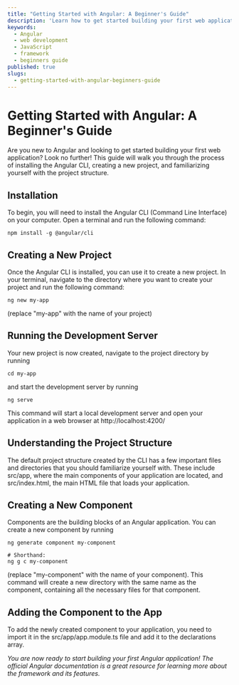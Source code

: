 ```yaml
---
title: "Getting Started with Angular: A Beginner's Guide"
description: 'Learn how to get started building your first web application with Angular, including installation, creating a new project, understanding the project structure, and creating new components.'
keywords:
  - Angular
  - web development
  - JavaScript
  - framework
  - beginners guide
published: true
slugs:
  - getting-started-with-angular-beginners-guide
---
```


# Getting Started with Angular: A Beginner's Guide

Are you new to Angular and looking to get started building your first web application? Look no further! This guide will walk you through the process of installing the Angular CLI, creating a new project, and familiarizing yourself with the project structure.

## Installation

To begin, you will need to install the Angular CLI (Command Line Interface) on your computer. Open a terminal and run the following command:

```shell
npm install -g @angular/cli
```

## Creating a New Project

Once the Angular CLI is installed, you can use it to create a new project. In your terminal, navigate to the directory where you want to create your project and run the following command:

```shell
ng new my-app
```

(replace "my-app" with the name of your project)

## Running the Development Server

Your new project is now created, navigate to the project directory by running

```shell
cd my-app
```

and start the development server by running

```shell
ng serve
```

This command will start a local development server and open your application in a web browser at http://localhost:4200/

## Understanding the Project Structure

The default project structure created by the CLI has a few important files and directories that you should familiarize yourself with. These include src/app, where the main components of your application are located, and src/index.html, the main HTML file that loads your application.

## Creating a New Component

Components are the building blocks of an Angular application. You can create a new component by running

```shell
ng generate component my-component

# Shorthand:
ng g c my-component
```

(replace "my-component" with the name of your component). This command will create a new directory with the same name as the component, containing all the necessary files for that component.

## Adding the Component to the App

To add the newly created component to your application, you need to import it in the src/app/app.module.ts file and add it to the declarations array.

_You are now ready to start building your first Angular application! The official Angular documentation is a great resource for learning more about the framework and its features._
